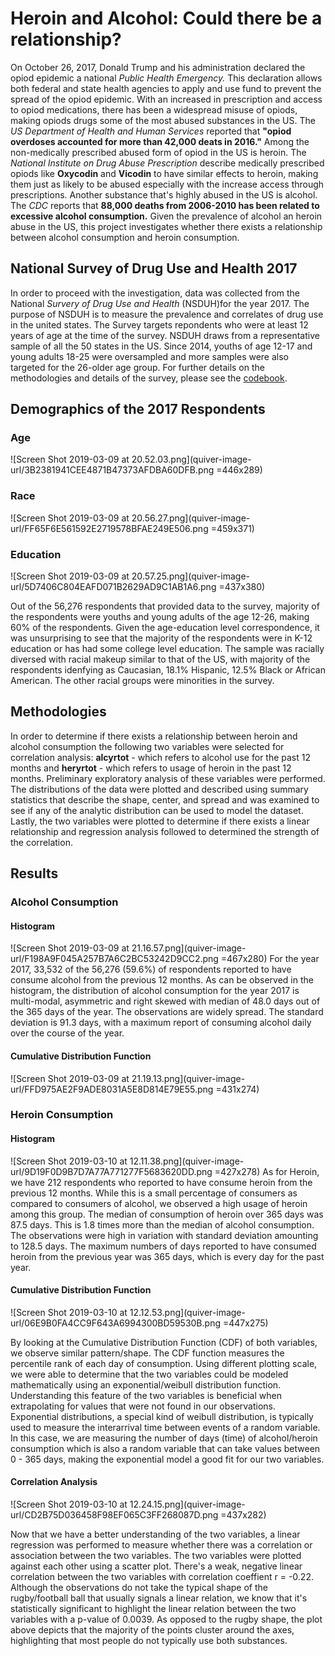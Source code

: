 # Heroin and Alcohol: Could there be a relationship?

On October 26, 2017, Donald Trump and his administration declared the opiod epidemic a national *Public Health Emergency.* This declaration allows both federal and state health agencies to apply and use fund to prevent the spread of the opiod epidemic. With an increased in prescription and access to opiod medications, there has been a widespread misuse of opiods, making opiods drugs some of the most abused substances in the US. The *US Department of Health and Human Services* reported that **"opiod overdoses accounted for more than 42,000 deats in 2016."** Among the non-medically prescribed abused form of opiod in the US is heroin. The *National Institute on Drug Abuse Prescription* describe medically prescribed opiods like **Oxycodin** and **Vicodin** to have similar effects to heroin, making them just as likely to be abused especially with the increase access through prescriptions. Another substance that's highly abused in the US is alcohol. The *CDC* reports that **88,000 deaths from 2006-2010 has been related to excessive alcohol consumption.** Given the prevalence of alcohol an heroin abuse in the US, this project investigates whether there exists a relationship between alcohol consumption and heroin consumption. 

## National Survey of Drug Use and Health 2017
In order to proceed with the investigation, data was collected from the National *Survery of Drug Use and Health* (NSDUH)for the year 2017. The purpose of NSDUH is to measure the prevalence and correlates of drug use in the united states. The Survey targets repondents who were at least 12 years of age at the time of the survey. NSDUH draws from a representative sample of all the 50 states in the US. Since 2014, youths of age 12-17 and young adults 18-25 were oversampled and more samples were also targeted for the 26-older age group. For further details on the methodologies and details of the survey, please see the [codebook](http://samhda.s3-us-gov-west-1.amazonaws.com/s3fs-public/field-uploads-protected/studies/NSDUH-2017/NSDUH-2017-datasets/NSDUH-2017-DS0001/NSDUH-2017-DS0001-info/NSDUH-2017-DS0001-info-codebook.pdf).


## Demographics of the 2017 Respondents
### Age
![Screen Shot 2019-03-09 at 20.52.03.png](quiver-image-url/3B2381941CEE4871B47373AFDBA60DFB.png =446x289)

### Race
![Screen Shot 2019-03-09 at 20.56.27.png](quiver-image-url/FF65F6E561592E2719578BFAE249E506.png =459x371)

### Education
![Screen Shot 2019-03-09 at 20.57.25.png](quiver-image-url/5D7406C804EAFD071B2629AD9C1AB1A6.png =437x380)

Out of the 56,276 respondents that provided data to the survey, majority of the respondents were youths and young adults of the age 12-26, making 60% of the respondents. Given the age-education level correspondence, it was unsurprising to see that the majority of the respondents were in K-12 education or has had some college level education. The sample was racially diversed with racial makeup similar to that of the US, with majority of the respondents idenfying as Caucasian, 18.1% Hispanic, 12.5% Black or African American. The other racial groups were minorities in the survey.

## Methodologies
In order to determine if there exists a relationship between heroin and alcohol consumption the following two variables were selected for correlation analysis: **alcyrtot** - which refers to alcohol use for the past 12 months and **heryrtot** - which refers to usage of heroin in the past 12 months. Preliminary exploratory analysis of these variables were performed. The distributions of the data were plotted and described using summary statistics that describe the shape, center, and spread and was examined to see if any of the analytic distribution can be used to model the dataset. Lastly, the two variables were plotted to determine if there exists a linear relationship and regression analysis followed to determined the strength of the correlation.

## Results
### Alcohol Consumption
#### Histogram
![Screen Shot 2019-03-09 at 21.16.57.png](quiver-image-url/F198A9F045A257B7A6C2BC53242D9CC2.png =467x280)
For the year 2017, 33,532 of the 56,276 (59.6%) of respondents reported to have consume alcohol from the previous 12 months. As can be observed in the histogram, the distribution of alcohol consumption for the year 2017 is multi-modal, asymmetric and right skewed with median of 48.0 days out of the 365 days of the year. The observations are widely spread. The standard deviation is 91.3 days, with a maximum report of consuming alcohol daily over the course of the year.
#### Cumulative Distribution Function
![Screen Shot 2019-03-09 at 21.19.13.png](quiver-image-url/FFD975AE2F9ADE8031A5E8D814E79E55.png =431x274)

### Heroin Consumption
#### Histogram
![Screen Shot 2019-03-10 at 12.11.38.png](quiver-image-url/9D19F0D9B7D7A77A771277F5683620DD.png =427x278)
As for Heroin, we have 212 respondents who reported to have consume heroin from the previous 12 months. While this is a small percentage of consumers as compared to consumers of alcohol, we observed a high usage of heroin among this group. The median of consumption of heroin over 365 days was 87.5 days. This is 1.8 times more than the median of alcohol consumption. The observations were high in variation with standard deviation amounting to 128.5 days. The maximum numbers of days reported to have consumed heroin from the previous year was 365 days, which is every day for the past year.
#### Cumulative Distribution Function
![Screen Shot 2019-03-10 at 12.12.53.png](quiver-image-url/06E9B0FA4CC9F643A6994300BD59530B.png =447x275)

By looking at the Cumulative Distribution Function (CDF) of both variables, we observe similar pattern/shape. The CDF function measures the percentile rank of each day of consumption. Using different plotting scale, we were able to determine that the two variables could be modeled mathematically using an exponential/weibull distribution function. Understanding this feature of the two variables is beneficial when extrapolating for values that were not found in our observations. Exponential distributions, a special kind of weibull distribution, is typically used to measure the interarrival time between events of a random variable. In this case, we are measuring the number of days (time) of alcohol/heroin consumption which is also a random variable that can take values between 0 - 365 days, making the exponential model a good fit for our two variables.

#### Correlation Analysis

![Screen Shot 2019-03-10 at 12.24.15.png](quiver-image-url/CD2B75D036458F98EF065C3FF268087D.png =437x282)

Now that we have a better understanding of the two variables, a linear regression was performed to measure whether there was a correlation or association between the two variables. The two variables were plotted against each other using a scatter plot. There's a weak, negative linear correlation between the two variables with correlation coeffient r = -0.22. Although the observations do not take the typical shape of the rugby/football ball that usually signals a linear relation, we know that it's statistically significant to highlight the linear relation between the two variables with a p-value of 0.0039. As opposed to the rugby shape, the plot above depicts that the majority of the points cluster around the axes, highlighting that most people do not typically use both substances.